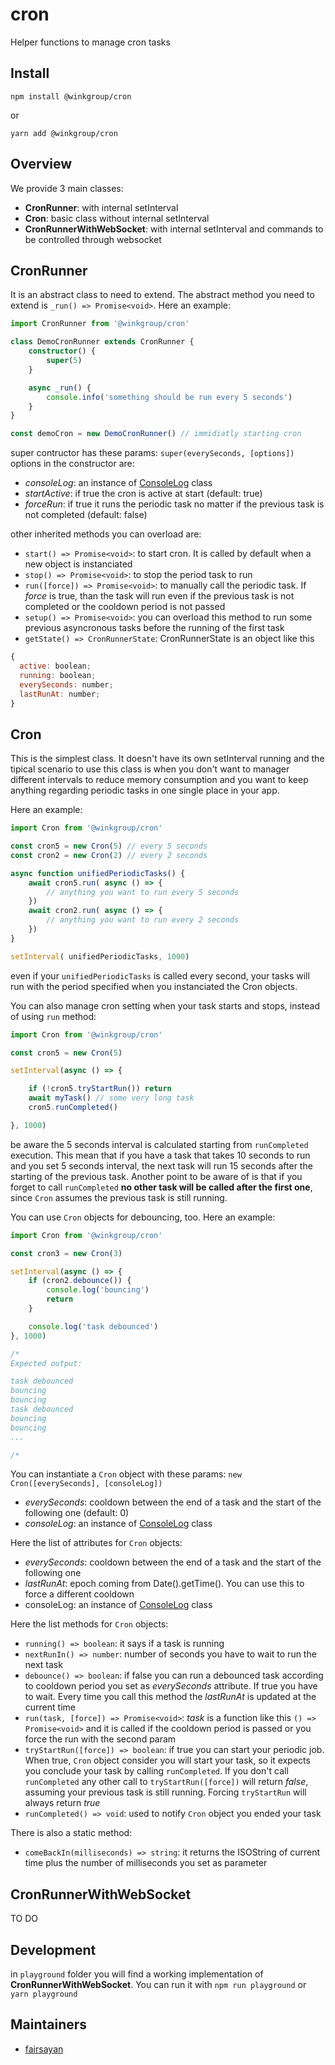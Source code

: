 # cron
Helper functions to manage cron tasks

## Install
```
npm install @winkgroup/cron
```

or

```
yarn add @winkgroup/cron
```

## Overview
We provide 3 main classes:
- **CronRunner**: with internal setInterval
- **Cron**: basic class without internal setInterval
- **CronRunnerWithWebSocket**: with internal setInterval and commands to be controlled through websocket

## CronRunner
It is an abstract class to need to extend. The abstract method you need to extend is ```_run() => Promise<void>```.
Here an example:

```ts
import CronRunner from '@winkgroup/cron'

class DemoCronRunner extends CronRunner {
    constructor() {
        super(5)
    }

    async _run() {
        console.info('something should be run every 5 seconds')
    }
}

const demoCron = new DemoCronRunner() // immidiatly starting cron
```

super contructor has these params:
```super(everySeconds, [options])```
options in the constructor are:
- *consoleLog*: an instance of [ConsoleLog](https://github.com/WINKgroup/console-log) class
- *startActive*: if true the cron is active at start (default: true)
- *forceRun*: if true it runs the periodic task no matter if the previous task is not completed (default: false)


other inherited methods you can overload are:
- ```start() => Promise<void>```: to start cron. It is called by default when a new object is instanciated
- ```stop() => Promise<void>```: to stop the period task to run
- ```run([force]) => Promise<void>```: to manually call the periodic task. If *force* is true, than the task will run even if the previous task is not completed or the cooldown period is not passed
- ```setup() => Promise<void>```: you can overload this method to run some previous asyncronous tasks before the running of the first task
- ```getState() => CronRunnerState```: CronRunnerState is an object like this
```js
{
  active: boolean;
  running: boolean;
  everySeconds: number;
  lastRunAt: number;
}
```

## Cron
This is the simplest class. It doesn't have its own setInterval running and the tipical scenario to use this class is when you don't want to manager different intervals to reduce memory consumption and you want to keep anything regarding periodic tasks in one single place in your app.

Here an example:
```ts
import Cron from '@winkgroup/cron'

const cron5 = new Cron(5) // every 5 seconds
const cron2 = new Cron(2) // every 2 seconds

async function unifiedPeriodicTasks() {
    await cron5.run( async () => {
        // anything you want to run every 5 seconds
    })
    await cron2.run( async () => {
        // anything you want to run every 2 seconds
    })
}

setInterval( unifiedPeriodicTasks, 1000)
```

even if your ```unifiedPeriodicTasks``` is called every second, your tasks will run with the period specified when you instanciated the Cron objects.

You can also manage cron setting when your task starts and stops, instead of using ```run``` method:
```ts
import Cron from '@winkgroup/cron'

const cron5 = new Cron(5)

setInterval(async () => {

    if (!cron5.tryStartRun()) return
    await myTask() // some very long task
    cron5.runCompleted()

}, 1000)

```
be aware the 5 seconds interval is calculated starting from ```runCompleted``` execution. This mean that if you have a task that takes 10 seconds to run and you set 5 seconds interval, the next task will run 15 seconds after the starting of the previous task. Another point to be aware of is that if you forget to call ```runCompleted``` **no other task will be called after the first one**, since ```Cron``` assumes the previous task is still running.

You can use ```Cron``` objects for debouncing, too. Here an example:
```ts
import Cron from '@winkgroup/cron'

const cron3 = new Cron(3)

setInterval(async () => {
    if (cron2.debounce()) {
        console.log('bouncing')
        return
    }

    console.log('task debounced')
}, 1000)

/*
Expected output:

task debounced
bouncing
bouncing
task debounced
bouncing
bouncing
...

/*
```

You can instantiate a ```Cron``` object with these params:
``` new Cron([everySeconds], [consoleLog]) ```
- *everySeconds*: cooldown between the end of a task and the start of the following one (default: 0)
- *consoleLog*: an instance of [ConsoleLog](https://github.com/WINKgroup/console-log) class

Here the list of attributes for ```Cron``` objects:
- *everySeconds*: cooldown between the end of a task and the start of the following one
- *lastRunAt*: epoch coming from Date().getTime(). You can use this to force a different cooldown
- consoleLog: an instance of [ConsoleLog](https://github.com/WINKgroup/console-log) class

Here the list methods for ```Cron``` objects:
- ```running() => boolean```: it says if a task is running
- ```nextRunIn() => number```: number of seconds you have to wait to run the next task
- ```debounce() => boolean```: if false you can run a debounced task according to cooldown period you set as *everySeconds* attribute. If true you have to wait. Every time you call this method the *lastRunAt* is updated at the current time
- ```run(task, [force]) => Promise<void>```: *task* is a function like this ```() => Promise<void>``` and it is called if the cooldown period is passed or you force the run with the second param
- ```tryStartRun([force]) => boolean```: if true you can start your periodic job. When true, ```Cron``` object consider you will start your task, so it expects you conclude your task by calling ```runCompleted```. If you don't call ```runCompleted``` any other call to ```tryStartRun([force])``` will return *false*, assuming your previous task is still running. Forcing ```tryStartRun``` will always return *true*
- ```runCompleted() => void```: used to notify ```Cron``` object you ended your task

There is also a static method:
- ```comeBackIn(milliseconds) => string```: it returns the ISOString of current time plus the number of milliseconds you set as parameter

## CronRunnerWithWebSocket
TO DO

## Development
in ```playground``` folder you will find a working implementation of **CronRunnerWithWebSocket**. You  can run it with ```npm run playground``` or ```yarn playground```


## Maintainers
* [fairsayan](https://github.com/fairsayan)